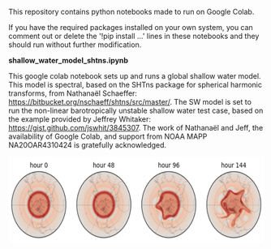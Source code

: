This repository contains python notebooks made to run on Google Colab. 

If you have the required packages installed on your own system, you can comment out or delete the '!pip install ...' lines in these notebooks and they should run without further modification.

<b> shallow_water_model_shtns.ipynb </b> 

This google colab notebook sets up and runs a global shallow water model. This model is spectral, based on the SHTns package for spherical harmonic transforms, from Nathanaël Schaeffer: https://bitbucket.org/nschaeff/shtns/src/master/. The SW model is set to run the non-linear barotropically unstable shallow water test case, based on the example provided by Jeffrey Whitaker: https://gist.github.com/jswhit/3845307. The work of Nathanaël and Jeff, the availability of Google Colab, and support from NOAA MAPP NA20OAR4310424 is gratefully acknowledged.

<img align="left" width="600" height="170" src="images/swe_output.png">
